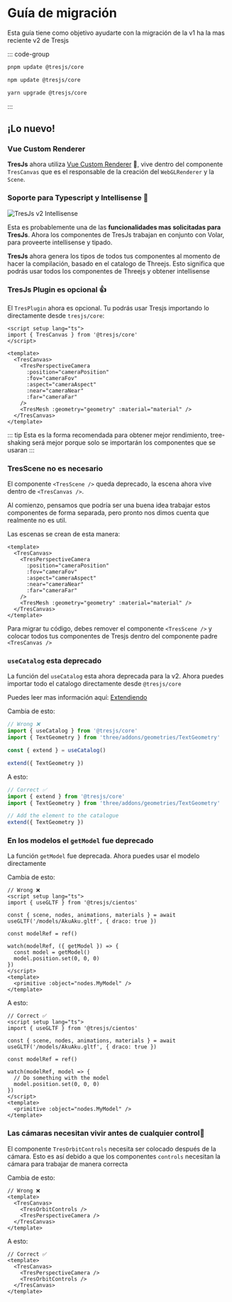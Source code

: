 # Guía de migración

Esta guía tiene como objetivo ayudarte con la migración de la v1 ha la mas reciente v2 de Tresjs

::: code-group

```bash [pnpm]
pnpm update @tresjs/core
```

```bash [npm]
npm update @tresjs/core
```

```bash [yarn]
yarn upgrade @tresjs/core
```

:::

## ¡Lo nuevo!

### Vue Custom Renderer

**TresJs** ahora utiliza [Vue Custom Renderer](https://vuejs.org/api/custom-renderer.html#createrenderer) 🎉, vive dentro del componente `TresCanvas` que es el responsable de la creación del `WebGLRenderer` y la `Scene`.

### Soporte para Typescript y Intellisense 🦾

![TresJs v2 Intellisense](/v2-intellisense.gif)

Esta es probablemente una de las **funcionalidades mas solicitadas para TresJs**. Ahora los componentes de TresJs trabajan en conjunto con Volar, para proveerte intellisense y tipado.

**TresJs** ahora genera los tipos de todos tus componentes al momento de hacer la compilación, basado en el catalogo de Threejs. Esto significa que podrás usar todos los componentes de Threejs y obtener intellisense

### TresJs Plugin es opcional 👍

El `TresPlugin` ahora es opcional. Tu podrás usar Tresjs importando lo directamente desde `tresjs/core`:

```vue
<script setup lang="ts">
import { TresCanvas } from '@tresjs/core'
</script>

<template>
  <TresCanvas>
    <TresPerspectiveCamera
      :position="cameraPosition"
      :fov="cameraFov"
      :aspect="cameraAspect"
      :near="cameraNear"
      :far="cameraFar"
    />
    <TresMesh :geometry="geometry" :material="material" />
  </TresCanvas>
</template>
```

::: tip
Esta es la forma recomendada para obtener mejor rendimiento, tree-shaking será mejor porque solo se importarán los componentes que se usaran
:::

### TresScene no es necesario

El componente `<TresScene />` queda deprecado, la escena ahora vive dentro de `<TresCanvas />`.

Al comienzo, pensamos que podría ser una buena idea trabajar estos componentes de forma separada, pero pronto nos dimos cuenta que realmente no es util.

Las escenas se crean de esta manera:

```vue
<template>
  <TresCanvas>
    <TresPerspectiveCamera
      :position="cameraPosition"
      :fov="cameraFov"
      :aspect="cameraAspect"
      :near="cameraNear"
      :far="cameraFar"
    />
    <TresMesh :geometry="geometry" :material="material" />
  </TresCanvas>
</template>
```

Para migrar tu código, debes remover el componente `<TresScene />` y colocar todos tus componentes de Tresjs dentro del componente padre `<TresCanvas />`

### `useCatalog` esta deprecado

La función del `useCatalog` esta ahora deprecada para la v2. Ahora puedes importar todo el catalogo directamente desde `@tresjs/core`

Puedes leer mas información aquí: [Extendiendo](/advanced/extending.md)

Cambia de esto:

```ts {2,5,7}
// Wrong ❌
import { useCatalog } from '@tresjs/core'
import { TextGeometry } from 'three/addons/geometries/TextGeometry'

const { extend } = useCatalog()

extend({ TextGeometry })
```

A esto:

```ts {2,6}
// Correct ✅
import { extend } from '@tresjs/core'
import { TextGeometry } from 'three/addons/geometries/TextGeometry'

// Add the element to the catalogue
extend({ TextGeometry })
```

### En los modelos el `getModel` fue deprecado

La función `getModel` fue deprecada. Ahora puedes usar el modelo directamente

Cambia de esto:

```vue {7,9-12}
// Wrong ❌
<script setup lang="ts">
import { useGLTF } from '@tresjs/cientos'

const { scene, nodes, animations, materials } = await useGLTF('/models/AkuAku.gltf', { draco: true })

const modelRef = ref()

watch(modelRef, ({ getModel }) => {
  const model = getModel()
  model.position.set(0, 0, 0)
})
</script>
<template>
  <primitive :object="nodes.MyModel" />
</template>
```

A esto:

```vue {7,9-12}
// Correct ✅
<script setup lang="ts">
import { useGLTF } from '@tresjs/cientos'

const { scene, nodes, animations, materials } = await useGLTF('/models/AkuAku.gltf', { draco: true })

const modelRef = ref()

watch(modelRef, model => {
  // Do something with the model
  model.position.set(0, 0, 0)
})
</script>
<template>
  <primitive :object="nodes.MyModel" />
</template>
```

### Las cámaras necesitan vivir antes de cualquier control🎥

El componente `TresOrbitControls` necesita ser colocado después de la cámara. Esto es así debido a que los componentes `controls` necesitan la cámara para trabajar de manera correcta

Cambia de esto:

```vue {3,5}
// Wrong ❌
<template>
  <TresCanvas>
    <TresOrbitControls />
    <TresPerspectiveCamera />
  </TresCanvas>
</template>
```

A esto:

```vue {3,5}
// Correct ✅
<template>
  <TresCanvas>
    <TresPerspectiveCamera />
    <TresOrbitControls />
  </TresCanvas>
</template>
```
